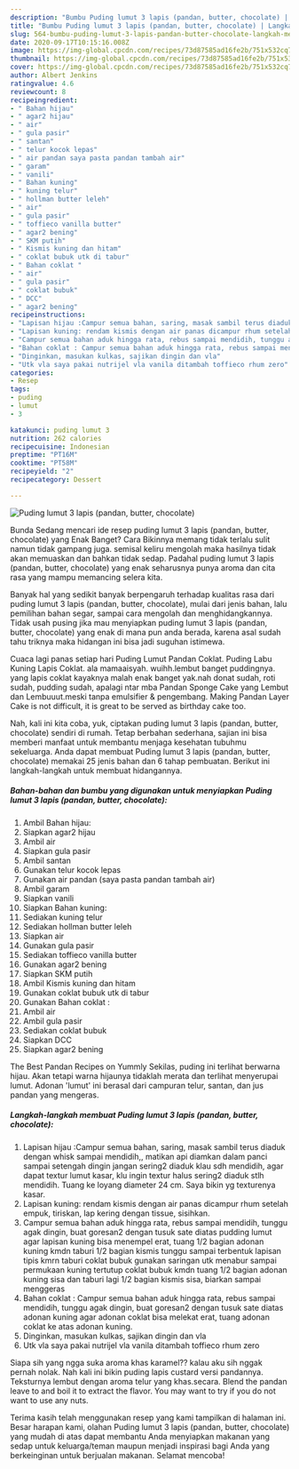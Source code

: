 ```yaml
---
description: "Bumbu Puding lumut 3 lapis (pandan, butter, chocolate) | Langkah Membuat Puding lumut 3 lapis (pandan, butter, chocolate) Yang Lezat Sekali"
title: "Bumbu Puding lumut 3 lapis (pandan, butter, chocolate) | Langkah Membuat Puding lumut 3 lapis (pandan, butter, chocolate) Yang Lezat Sekali"
slug: 564-bumbu-puding-lumut-3-lapis-pandan-butter-chocolate-langkah-membuat-puding-lumut-3-lapis-pandan-butter-chocolate-yang-lezat-sekali
date: 2020-09-17T10:15:16.008Z
image: https://img-global.cpcdn.com/recipes/73d87585ad16fe2b/751x532cq70/puding-lumut-3-lapis-pandan-butter-chocolate-foto-resep-utama.jpg
thumbnail: https://img-global.cpcdn.com/recipes/73d87585ad16fe2b/751x532cq70/puding-lumut-3-lapis-pandan-butter-chocolate-foto-resep-utama.jpg
cover: https://img-global.cpcdn.com/recipes/73d87585ad16fe2b/751x532cq70/puding-lumut-3-lapis-pandan-butter-chocolate-foto-resep-utama.jpg
author: Albert Jenkins
ratingvalue: 4.6
reviewcount: 8
recipeingredient:
- " Bahan hijau"
- " agar2 hijau"
- " air"
- " gula pasir"
- " santan"
- " telur kocok lepas"
- " air pandan saya pasta pandan tambah air"
- " garam"
- " vanili"
- " Bahan kuning"
- " kuning telur"
- " hollman butter leleh"
- " air"
- " gula pasir"
- " toffieco vanilla butter"
- " agar2 bening"
- " SKM putih"
- " Kismis kuning dan hitam"
- " coklat bubuk utk di tabur"
- " Bahan coklat "
- " air"
- " gula pasir"
- " coklat bubuk"
- " DCC"
- " agar2 bening"
recipeinstructions:
- "Lapisan hijau :Campur semua bahan, saring, masak sambil terus diaduk dengan whisk sampai mendidih,, matikan api diamkan dalam panci sampai setengah dingin jangan sering2 diaduk klau sdh mendidih, agar dapat textur lumut kasar, klu ingin textur halus sering2 diaduk stlh mendidih. Tuang ke loyang diameter 24 cm. Saya bikin yg texturenya kasar."
- "Lapisan kuning: rendam kismis dengan air panas dicampur rhum setelah empuk, tiriskan, lap kering dengan tissue, sisihkan."
- "Campur semua bahan aduk hingga rata, rebus sampai mendidih, tunggu agak dingin, buat goresan2 dengan tusuk sate diatas pudding lumut agar lapisan kuning bisa menempel erat, tuang 1/2 bagian adonan kuning kmdn taburi 1/2 bagian kismis tunggu sampai terbentuk lapisan tipis kmrn taburi coklat bubuk gunakan saringan utk menabur sampai permukaan kuning tertutup coklat bubuk kmdn tuang 1/2 bagian adonan kuning sisa dan taburi lagi 1/2 bagian kismis sisa, biarkan sampai menggeras"
- "Bahan coklat : Campur semua bahan aduk hingga rata, rebus sampai mendidih, tunggu agak dingin, buat goresan2 dengan tusuk sate diatas adonan kuning agar adonan coklat bisa melekat erat, tuang adonan coklat ke atas adonan kuning."
- "Dinginkan, masukan kulkas, sajikan dingin dan vla"
- "Utk vla saya pakai nutrijel vla vanila ditambah toffieco rhum zero"
categories:
- Resep
tags:
- puding
- lumut
- 3

katakunci: puding lumut 3 
nutrition: 262 calories
recipecuisine: Indonesian
preptime: "PT16M"
cooktime: "PT58M"
recipeyield: "2"
recipecategory: Dessert

---
```



![Puding lumut 3 lapis (pandan, butter, chocolate)](https://img-global.cpcdn.com/recipes/73d87585ad16fe2b/751x532cq70/puding-lumut-3-lapis-pandan-butter-chocolate-foto-resep-utama.jpg)

Bunda Sedang mencari ide resep puding lumut 3 lapis (pandan, butter, chocolate) yang Enak Banget? Cara Bikinnya memang tidak terlalu sulit namun tidak gampang juga. semisal keliru mengolah maka hasilnya tidak akan memuaskan dan bahkan tidak sedap. Padahal puding lumut 3 lapis (pandan, butter, chocolate) yang enak seharusnya punya aroma dan cita rasa yang mampu memancing selera kita.

Banyak hal yang sedikit banyak berpengaruh terhadap kualitas rasa dari puding lumut 3 lapis (pandan, butter, chocolate), mulai dari jenis bahan, lalu pemilihan bahan segar, sampai cara mengolah dan menghidangkannya. Tidak usah pusing jika mau menyiapkan puding lumut 3 lapis (pandan, butter, chocolate) yang enak di mana pun anda berada, karena asal sudah tahu triknya maka hidangan ini bisa jadi suguhan istimewa.

Cuaca lagi panas setiap hari Puding Lumut Pandan Coklat. Puding Labu Kuning Lapis Coklat. ala mamaaisyah. wuihh.lembut banget puddingnya. yang lapis coklat kayaknya malah enak banget yak.nah donat sudah, roti sudah, pudding sudah, apalagi ntar mba Pandan Sponge Cake yang Lembut dan Lembuuut.meski tanpa emulsifier &amp; pengembang. Making Pandan Layer Cake is not difficult, it is great to be served as birthday cake too.


Nah, kali ini kita coba, yuk, ciptakan puding lumut 3 lapis (pandan, butter, chocolate) sendiri di rumah. Tetap berbahan sederhana, sajian ini bisa memberi manfaat untuk membantu menjaga kesehatan tubuhmu sekeluarga. Anda dapat membuat Puding lumut 3 lapis (pandan, butter, chocolate) memakai 25 jenis bahan dan 6 tahap pembuatan. Berikut ini langkah-langkah untuk membuat hidangannya.

<!--inarticleads1-->

##### Bahan-bahan dan bumbu yang digunakan untuk menyiapkan Puding lumut 3 lapis (pandan, butter, chocolate):

1. Ambil  Bahan hijau:
1. Siapkan  agar2 hijau
1. Ambil  air
1. Siapkan  gula pasir
1. Ambil  santan
1. Gunakan  telur kocok lepas
1. Gunakan  air pandan (saya pasta pandan tambah air)
1. Ambil  garam
1. Siapkan  vanili
1. Siapkan  Bahan kuning:
1. Sediakan  kuning telur
1. Sediakan  hollman butter leleh
1. Siapkan  air
1. Gunakan  gula pasir
1. Sediakan  toffieco vanilla butter
1. Gunakan  agar2 bening
1. Siapkan  SKM putih
1. Ambil  Kismis kuning dan hitam
1. Gunakan  coklat bubuk utk di tabur
1. Gunakan  Bahan coklat :
1. Ambil  air
1. Ambil  gula pasir
1. Sediakan  coklat bubuk
1. Siapkan  DCC
1. Siapkan  agar2 bening


The Best Pandan Recipes on Yummly Sekilas, puding ini terlihat berwarna hijau. Akan tetapi warna hijaunya tidaklah merata dan terlihat menyerupai lumut. Adonan &#39;lumut&#39; ini berasal dari campuran telur, santan, dan jus pandan yang mengeras. 

<!--inarticleads2-->

##### Langkah-langkah membuat Puding lumut 3 lapis (pandan, butter, chocolate):

1. Lapisan hijau :Campur semua bahan, saring, masak sambil terus diaduk dengan whisk sampai mendidih,, matikan api diamkan dalam panci sampai setengah dingin jangan sering2 diaduk klau sdh mendidih, agar dapat textur lumut kasar, klu ingin textur halus sering2 diaduk stlh mendidih. Tuang ke loyang diameter 24 cm. Saya bikin yg texturenya kasar.
1. Lapisan kuning: rendam kismis dengan air panas dicampur rhum setelah empuk, tiriskan, lap kering dengan tissue, sisihkan.
1. Campur semua bahan aduk hingga rata, rebus sampai mendidih, tunggu agak dingin, buat goresan2 dengan tusuk sate diatas pudding lumut agar lapisan kuning bisa menempel erat, tuang 1/2 bagian adonan kuning kmdn taburi 1/2 bagian kismis tunggu sampai terbentuk lapisan tipis kmrn taburi coklat bubuk gunakan saringan utk menabur sampai permukaan kuning tertutup coklat bubuk kmdn tuang 1/2 bagian adonan kuning sisa dan taburi lagi 1/2 bagian kismis sisa, biarkan sampai menggeras
1. Bahan coklat : Campur semua bahan aduk hingga rata, rebus sampai mendidih, tunggu agak dingin, buat goresan2 dengan tusuk sate diatas adonan kuning agar adonan coklat bisa melekat erat, tuang adonan coklat ke atas adonan kuning.
1. Dinginkan, masukan kulkas, sajikan dingin dan vla
1. Utk vla saya pakai nutrijel vla vanila ditambah toffieco rhum zero


Siapa sih yang ngga suka aroma khas karamel?? kalau aku sih nggak pernah nolak. Nah kali ini bikin puding lapis custard versi pandannya. Teksturnya lembut dengan aroma telur yang khas.secara. Blend the pandan leave to and boil it to extract the flavor. You may want to try if you do not want to use any nuts. 

Terima kasih telah menggunakan resep yang kami tampilkan di halaman ini. Besar harapan kami, olahan Puding lumut 3 lapis (pandan, butter, chocolate) yang mudah di atas dapat membantu Anda menyiapkan makanan yang sedap untuk keluarga/teman maupun menjadi inspirasi bagi Anda yang berkeinginan untuk berjualan makanan. Selamat mencoba!
